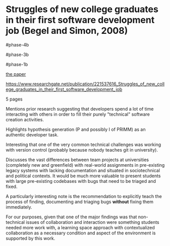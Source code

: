 # Struggles of new college graduates in their first software development job (Begel and Simon, 2008)

<!-- real-world observations -->

#phase-4b

<!-- recommendations for practitioners -->

#phase-3b

<!-- domain-specific CE theories -->

#phase-1b

[the paper](./the-paper.pdf)

https://www.researchgate.net/publication/221537616_Struggles_of_new_college_graduates_in_their_first_software_development_job

5 pages

Mentions prior research suggesting that developers spend a lot of time interacting with others in order to fill their purely "technical" software creation activities.

Highlights hypothesis generation (P and possibly I of PRIMM) as an authentic developer task.

Interesting that one of the very common technical challenges was working with version control (probably because nobody teaches git in university).

Discusses the vast differences between team projects at universities (completely new and greenfield) with real-world assignments in pre-existing legacy systems with lacking documentation and situated in sociotechnical and political contexts. It would be much more valuable to present students with large pre-existing codebases with bugs that need to be triaged and fixed.

A particularly interesting note is the recommendation to explicitly teach the process of finding, documenting and triaging bugs **without** fixing them immediately.

For our purposes, given that one of the major findings was that non-technical issues of collaboration and interaction were something students needed more work with, a learning space approach with contextualized collaboration as a necessary condition and aspect of the environment is supported by this work.
